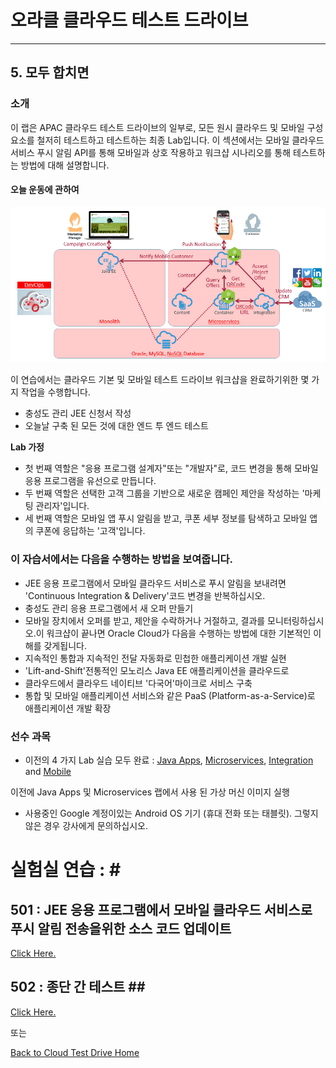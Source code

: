 # 오라클 클라우드 테스트 드라이브 #
-----
## 5. 모두 합치면 ##


### 소개 ###
이 랩은 APAC 클라우드 테스트 드라이브의 일부로, 모든 원시 클라우드 및 모바일 구성 요소를 철저히 테스트하고 테스트하는 최종 Lab입니다. 이 섹션에서는 모바일 클라우드 서비스 푸시 알림 API를 통해 모바일과 상호 작용하고 워크샵 시나리오를 통해 테스트하는 방법에 대해 설명합니다. 

#### 오늘 운동에 관하여 

![](images/final.scope.png)


이 연습에서는 클라우드 기본 및 모바일 테스트 드라이브 워크샵을 완료하기위한 몇 가지 작업을 수행합니다. 
- 충성도 관리 JEE 신청서 작성 
- 오늘날 구축 된 모든 것에 대한 엔드 투 엔드 테스트 

**Lab 가정**
+ 첫 번째 역할은 &quot;응용 프로그램 설계자&quot;또는 &quot;개발자&quot;로, 코드 변경을 통해 모바일 응용 프로그램을 유선으로 만듭니다. 
+ 두 번째 역할은 선택한 고객 그룹을 기반으로 새로운 캠페인 제안을 작성하는 &#39;마케팅 관리자&#39;입니다. 
+ 세 번째 역할은 모바일 앱 푸시 알림을 받고, 쿠폰 세부 정보를 탐색하고 모바일 앱의 쿠폰에 응답하는 &#39;고객&#39;입니다. 

### 이 자습서에서는 다음을 수행하는 방법을 보여줍니다. ###

- JEE 응용 프로그램에서 모바일 클라우드 서비스로 푸시 알림을 보내려면 &#39;Continuous Integration &amp; Delivery&#39;코드 변경을 반복하십시오. 
- 충성도 관리 응용 프로그램에서 새 오퍼 만들기 
- 모바일 장치에서 오퍼를 받고, 제안을 수락하거나 거절하고, 결과를 모니터링하십시오.이 워크샵이 끝나면 Oracle Cloud가 다음을 수행하는 방법에 대한 기본적인 이해를 갖게됩니다. 
- 지속적인 통합과 지속적인 전달 자동화로 민첩한 애플리케이션 개발 실현 
- &#39;Lift-and-Shift&#39;전통적인 모노리스 Java EE 애플리케이션을 클라우드로 
- 클라우드에서 클라우드 네이티브 &#39;다국어&#39;마이크로 서비스 구축 
- 통합 및 모바일 애플리케이션 서비스와 같은 PaaS (Platform-as-a-Service)로 애플리케이션 개발 확장 

### 선수 과목 ###

- 이전의 4 가지 Lab 실습 모두 완료 : [Java Apps](../Java%20Apps/README.md), [Microservices](../Microservices/README.md), [Integration](../Integrations/README.md) and [Mobile](Mobile%20Service%20and%20App/README.md) 

이전에 Java Apps 및 Microservices 랩에서 사용 된 가상 머신 이미지 실행 

- 사용중인 Google 계정이있는 Android OS 기기 (휴대 전화 또는 태블릿). 그렇지 않은 경우 강사에게 문의하십시오. 

# 실험실 연습 : # <br>


## 501 : JEE 응용 프로그램에서 모바일 클라우드 서비스로 푸시 알림 전송을위한 소스 코드 업데이트 ##


[Click Here.](501-PuttingAllTogetherLab.md) 

## 502 : 종단 간 테스트 ## <br>


[Click Here.](502-PuttingAllTogetherLab.md) 

또는 

[Back to Cloud Test Drive Home](../README.md) 

